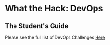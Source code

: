 # What the Hack: DevOps 

## The Student's Guide

Please see the full list of DevOps Challenges [Here](../../readme.md)